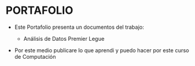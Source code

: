 # PORTAFOLIO

- Este Portafolio presenta un documentos del trabajo:
  - Análisis de Datos Premier Legue
  
- Por este medio publicare lo que aprendi y puedo hacer por este curso de Computación
